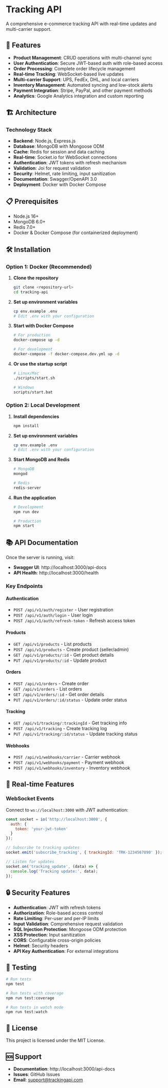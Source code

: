 # Tracking API

A comprehensive e-commerce tracking API with real-time updates and multi-carrier support.

## 🚀 Features

- **Product Management**: CRUD operations with multi-channel sync
- **User Authentication**: Secure JWT-based auth with role-based access
- **Order Processing**: Complete order lifecycle management
- **Real-time Tracking**: WebSocket-based live updates
- **Multi-carrier Support**: UPS, FedEx, DHL, and local carriers
- **Inventory Management**: Automated syncing and low-stock alerts
- **Payment Integration**: Stripe, PayPal, and other payment methods
- **Analytics**: Google Analytics integration and custom reporting

## 🏗️ Architecture

### Technology Stack
- **Backend**: Node.js, Express.js
- **Database**: MongoDB with Mongoose ODM
- **Cache**: Redis for session and data caching
- **Real-time**: Socket.io for WebSocket connections
- **Authentication**: JWT tokens with refresh mechanism
- **Validation**: Joi for request validation
- **Security**: Helmet, rate limiting, input sanitization
- **Documentation**: Swagger/OpenAPI 3.0
- **Deployment**: Docker with Docker Compose

## 📋 Prerequisites

- Node.js 16+ 
- MongoDB 6.0+
- Redis 7.0+
- Docker & Docker Compose (for containerized deployment)

## 🛠️ Installation

### Option 1: Docker (Recommended)

1. **Clone the repository**
   ```bash
   git clone <repository-url>
   cd tracking-api
   ```

2. **Set up environment variables**
   ```bash
   cp env.example .env
   # Edit .env with your configuration
   ```

3. **Start with Docker Compose**
   ```bash
   # For production
   docker-compose up -d
   
   # For development
   docker-compose -f docker-compose.dev.yml up -d
   ```

4. **Or use the startup script**
   ```bash
   # Linux/Mac
   ./scripts/start.sh
   
   # Windows
   scripts/start.bat
   ```

### Option 2: Local Development

1. **Install dependencies**
   ```bash
   npm install
   ```

2. **Set up environment variables**
   ```bash
   cp env.example .env
   # Edit .env with your configuration
   ```

3. **Start MongoDB and Redis**
   ```bash
   # MongoDB
   mongod
   
   # Redis
   redis-server
   ```

4. **Run the application**
   ```bash
   # Development
   npm run dev
   
   # Production
   npm start
   ```

## 📚 API Documentation

Once the server is running, visit:
- **Swagger UI**: http://localhost:3000/api-docs
- **API Health**: http://localhost:3000/health

### Key Endpoints

#### Authentication
- `POST /api/v1/auth/register` - User registration
- `POST /api/v1/auth/login` - User login
- `POST /api/v1/auth/refresh-token` - Refresh access token

#### Products
- `GET /api/v1/products` - List products
- `POST /api/v1/products` - Create product (seller/admin)
- `GET /api/v1/products/:id` - Get product details
- `PUT /api/v1/products/:id` - Update product

#### Orders
- `POST /api/v1/orders` - Create order
- `GET /api/v1/orders` - List orders
- `GET /api/v1/orders/:id` - Get order details
- `PUT /api/v1/orders/:id/status` - Update order status

#### Tracking
- `GET /api/v1/tracking/:trackingId` - Get tracking info
- `POST /api/v1/tracking` - Create tracking log
- `PUT /api/v1/tracking/:id/status` - Update tracking status

#### Webhooks
- `POST /api/v1/webhooks/carrier` - Carrier webhook
- `POST /api/v1/webhooks/payment` - Payment webhook
- `POST /api/v1/webhooks/inventory` - Inventory webhook

## 🔌 Real-time Features

### WebSocket Events

Connect to `ws://localhost:3000` with JWT authentication:

```javascript
const socket = io('http://localhost:3000', {
  auth: {
    token: 'your-jwt-token'
  }
});

// Subscribe to tracking updates
socket.emit('subscribe_tracking', { trackingId: 'TRK-1234567890' });

// Listen for updates
socket.on('tracking_update', (data) => {
  console.log('Tracking update:', data);
});
```

## 🔒 Security Features

- **Authentication**: JWT with refresh tokens
- **Authorization**: Role-based access control
- **Rate Limiting**: Per-user and per-IP limits
- **Input Validation**: Comprehensive request validation
- **SQL Injection Protection**: Mongoose ODM protection
- **XSS Protection**: Input sanitization
- **CORS**: Configurable cross-origin policies
- **Helmet**: Security headers
- **API Key Authentication**: For external integrations

## 🧪 Testing

```bash
# Run tests
npm test

# Run tests with coverage
npm run test:coverage

# Run tests in watch mode
npm run test:watch
```

## 📄 License

This project is licensed under the MIT License.

## 🆘 Support

- **Documentation**: http://localhost:3000/api-docs
- **Issues**: GitHub Issues
- **Email**: support@trackingapi.com
